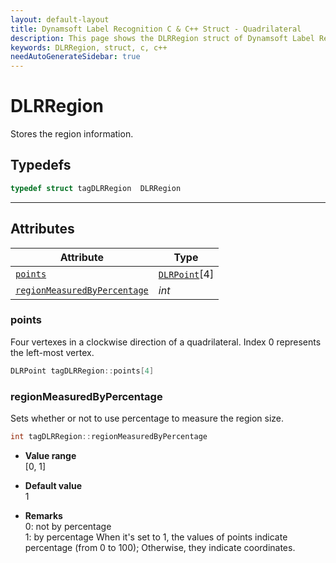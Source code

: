 ```yaml
---
layout: default-layout
title: Dynamsoft Label Recognition C & C++ Struct - Quadrilateral
description: This page shows the DLRRegion struct of Dynamsoft Label Recognition for C & C++ Language.
keywords: DLRRegion, struct, c, c++
needAutoGenerateSidebar: true
---
```



# DLRRegion
Stores the region information.  

## Typedefs

```cpp
typedef struct tagDLRRegion  DLRRegion 
```  
  
---
  

## Attributes
  
| Attribute | Type |
|---------- | ---- |
| [`points`](#points) | [`DLRPoint`](dlr-point.md)[4] |
| [`regionMeasuredByPercentage`](#regionMeasuredByPercentage) | *int* |


### points
Four vertexes in a clockwise direction of a quadrilateral. Index 0 represents the left-most vertex. 
```cpp
DLRPoint tagDLRRegion::points[4]
```

### regionMeasuredByPercentage
Sets whether or not to use percentage to measure the region size.
```cpp
int tagDLRRegion::regionMeasuredByPercentage
```
- **Value range**   
    [0, 1]
      
- **Default value**   
    1
    
- **Remarks**   
    0: not by percentage  
    1: by percentage
    When it's set to 1, the values of points indicate percentage (from 0 to 100); Otherwise, they indicate coordinates.  



